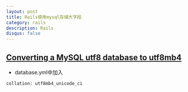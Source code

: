 ```yaml
---
layout: post
title: Rails使用mysql存储大字段
category: rails
description: Rails
disqus: false
---
```


## [Converting a MySQL utf8 database to utf8mb4](http://blog.chrise.net/converting-a-mysql-utf8-database-to-utf8mb4/)

* database.yml中加入

`collation: utf8mb4_unicode_ci`